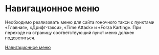 # Навигационное меню

Необходимо реализовать меню для сайта гоночного такси с пунктами «Главная», «Дрифт-такси», «Time Attack» и «Forza Karting». При переходе на страницу соответствующий пункт меню должен подсветиться.


[Навигационное меню](https://github.com/netology-code/ra16-homeworks/tree/master/router/menu)

